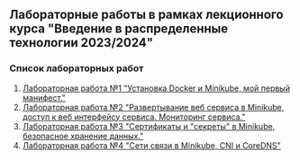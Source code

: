 ## Лабораторные работы в рамках лекционного курса "Введение в распределенные технологии 2023/2024"
### Список лабораторных работ

1. [Лабораторная работа №1 "Установка Docker и Minikube, мой первый манифест."](labs2023_2024/lab1/lab1.md)
2. [Лабораторная работа №2 "Развертывание веб сервиса в Minikube, доступ к веб интерфейсу сервиса. Мониторинг сервиса."](labs2023_2024/lab2/lab2.md)
3. [Лабораторная работа №3 "Сертификаты и "секреты" в Minikube, безопасное хранение данных."](labs2023_2024/lab3/lab3.md)
4. [Лабораторная работа №4 "Сети связи в Minikube, CNI и CoreDNS"](labs2023_2024/lab4/lab4.md)